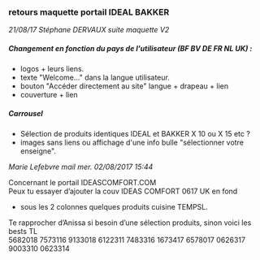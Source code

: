 ### retours maquette portail IDEAL BAKKER
*21/08/17 Stéphane DERVAUX suite maquette V2*

##### Changement en fonction du pays de l'utilisateur (BF BV DE FR NL UK) :
- logos + leurs liens.
- texte "Welcome..." dans la langue utilisateur.
- bouton "Accéder directement au site" langue + drapeau + lien
- couverture + lien

##### Carrousel
- Sélection de produits identiques IDEAL et BAKKER X 10 ou X 15 etc ?
- images sans liens ou affichage d'une info bulle "sélectionner votre enseigne".

*Marie Lefebvre mail mer. 02/08/2017 15:44*

Concernant le portail IDEASCOMFORT.COM  
Peux tu essayer d’ajouter la couv IDEAS COMFORT 0617 UK en fond  

+ sous les 2 colonnes quelques produits cuisine TEMPSL.

Te rapprocher d’Anissa si besoin d’une sélection produits, sinon voici les bests TL  
5682018 7573116 9133018 6122311 7483316 1673417 6578017 0626317 9003310 0623314